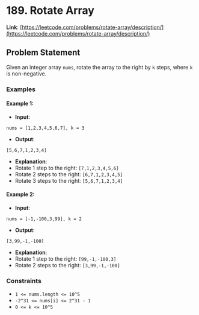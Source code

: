 # 189. Rotate Array

**Link**: [https://leetcode.com/problems/rotate-array/description/](https://leetcode.com/problems/rotate-array/description/)

## Problem Statement

Given an integer array `nums`, rotate the array to the right by `k` steps, where `k` is non-negative.

### Examples

#### Example 1:
- **Input**:
```
nums = [1,2,3,4,5,6,7], k = 3
```
- **Output**:
```
[5,6,7,1,2,3,4]
```
- **Explanation**:
- Rotate 1 step to the right: `[7,1,2,3,4,5,6]`
- Rotate 2 steps to the right: `[6,7,1,2,3,4,5]`
- Rotate 3 steps to the right: `[5,6,7,1,2,3,4]`

#### Example 2:
- **Input**:
```
nums = [-1,-100,3,99], k = 2
```
- **Output**:
```
[3,99,-1,-100]
```
- **Explanation**:
- Rotate 1 step to the right: `[99,-1,-100,3]`
- Rotate 2 steps to the right: `[3,99,-1,-100]`

### Constraints
- `1 <= nums.length <= 10^5`
- `-2^31 <= nums[i] <= 2^31 - 1`
- `0 <= k <= 10^5`
